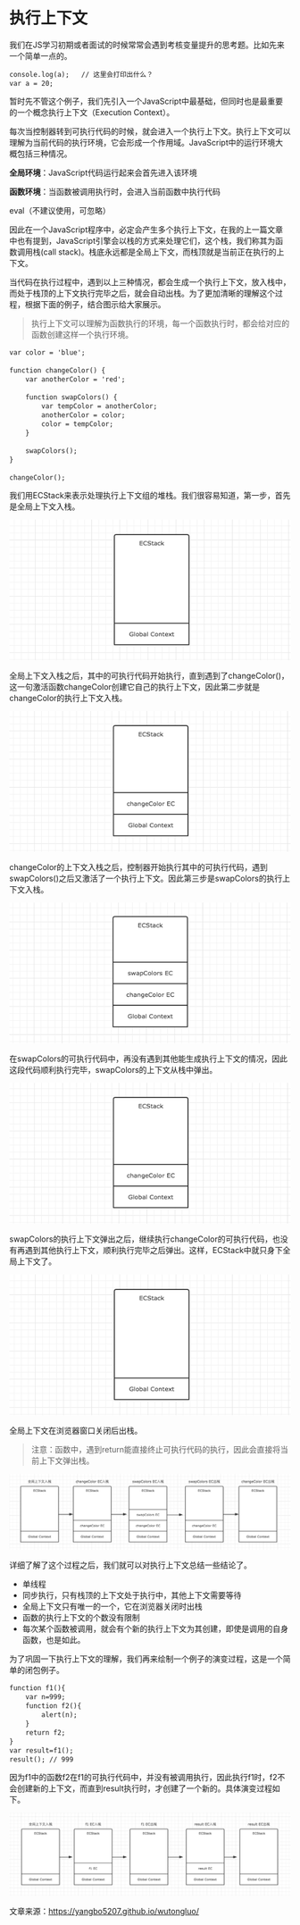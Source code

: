 # 执行上下文

我们在JS学习初期或者面试的时候常常会遇到考核变量提升的思考题。比如先来一个简单一点的。

```
console.log(a);   // 这里会打印出什么？
var a = 20;
```
暂时先不管这个例子，我们先引入一个JavaScript中最基础，但同时也是最重要的一个概念执行上下文（Execution Context）。

每次当控制器转到可执行代码的时候，就会进入一个执行上下文。执行上下文可以理解为当前代码的执行环境，它会形成一个作用域。JavaScript中的运行环境大概包括三种情况。

**全局环境**：JavaScript代码运行起来会首先进入该环境

**函数环境**：当函数被调用执行时，会进入当前函数中执行代码

eval（不建议使用，可忽略）

因此在一个JavaScript程序中，必定会产生多个执行上下文，在我的上一篇文章中也有提到，JavaScript引擎会以栈的方式来处理它们，这个栈，我们称其为函数调用栈(call stack)。栈底永远都是全局上下文，而栈顶就是当前正在执行的上下文。

当代码在执行过程中，遇到以上三种情况，都会生成一个执行上下文，放入栈中，而处于栈顶的上下文执行完毕之后，就会自动出栈。为了更加清晰的理解这个过程，根据下面的例子，结合图示给大家展示。

> 执行上下文可以理解为函数执行的环境，每一个函数执行时，都会给对应的函数创建这样一个执行环境。

```
var color = 'blue';

function changeColor() {
    var anotherColor = 'red';

    function swapColors() {
        var tempColor = anotherColor;
        anotherColor = color;
        color = tempColor;
    }

    swapColors();
}

changeColor();
```
我们用ECStack来表示处理执行上下文组的堆栈。我们很容易知道，第一步，首先是全局上下文入栈。

![第一步：全局上下文入栈](https://raw.githubusercontent.com/daixwu/notes/master/static/20180131/6.png)

全局上下文入栈之后，其中的可执行代码开始执行，直到遇到了changeColor()，这一句激活函数changeColor创建它自己的执行上下文，因此第二步就是changeColor的执行上下文入栈。

![第二步：changeColor的执行上下文入栈](https://raw.githubusercontent.com/daixwu/notes/master/static/20180131/7.png)

changeColor的上下文入栈之后，控制器开始执行其中的可执行代码，遇到swapColors()之后又激活了一个执行上下文。因此第三步是swapColors的执行上下文入栈。

![第三步：swapColors的执行上下文入栈](https://raw.githubusercontent.com/daixwu/notes/master/static/20180131/8.png)

在swapColors的可执行代码中，再没有遇到其他能生成执行上下文的情况，因此这段代码顺利执行完毕，swapColors的上下文从栈中弹出。

![第四步：swapColors的执行上下文出栈](https://raw.githubusercontent.com/daixwu/notes/master/static/20180131/9.png)

swapColors的执行上下文弹出之后，继续执行changeColor的可执行代码，也没有再遇到其他执行上下文，顺利执行完毕之后弹出。这样，ECStack中就只身下全局上下文了。

![第五步：changeColor的执行上下文出栈](https://raw.githubusercontent.com/daixwu/notes/master/static/20180131/10.png)

全局上下文在浏览器窗口关闭后出栈。

> 注意：函数中，遇到return能直接终止可执行代码的执行，因此会直接将当前上下文弹出栈。

![整个过程](https://raw.githubusercontent.com/daixwu/notes/master/static/20180131/11.png)

详细了解了这个过程之后，我们就可以对执行上下文总结一些结论了。

- 单线程
- 同步执行，只有栈顶的上下文处于执行中，其他上下文需要等待
- 全局上下文只有唯一的一个，它在浏览器关闭时出栈
- 函数的执行上下文的个数没有限制
- 每次某个函数被调用，就会有个新的执行上下文为其创建，即使是调用的自身函数，也是如此。

为了巩固一下执行上下文的理解，我们再来绘制一个例子的演变过程，这是一个简单的闭包例子。

```
function f1(){
    var n=999;
    function f2(){
        alert(n);
    }
    return f2;
}
var result=f1();
result(); // 999
```
因为f1中的函数f2在f1的可执行代码中，并没有被调用执行，因此执行f1时，f2不会创建新的上下文，而直到result执行时，才创建了一个新的。具体演变过程如下。

![上例演变过程](https://raw.githubusercontent.com/daixwu/notes/master/static/20180131/12.png)

文章来源：https://yangbo5207.github.io/wutongluo/
